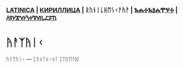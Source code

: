 ### [LATINICA](../Latn/Yazyik.md) | [КИРИЛЛИЦА](../Cyrl/Язык.md) | ᚱᚢᚾᛁᚳᚺᛖᛊᚲᚨᚤᚨ | [ⰃⰎⰀⰃⰑⰎⰉⰜⰀ](../Glag/Ⱑⰸⱏⰹⰽ.md) | [𐍓𐍠𐍔𐍮𐍝𐍔𐍟𐍔𐍠𐍜𐍡𐍚𐍐𐍴](../Perm/𐍴𐍗𐍨𐍚.md)

#  ᚤᚨᛉᚤᛁᚲ 

ᚤᚨᛉᚤᛁᚲ — ᛈᚱᛟᛏᛟᚲᛟᛚ ᛈᛖᚱᛖᚨᛞ
